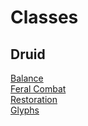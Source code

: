 # Classes

## Druid
[Balance](./Classes/Druid/balance.md)  
[Feral Combat](./Classes/Druid/feral.md)  
[Restoration](./Classes/Druid/restoration.md)   
[Glyphs](./Classes/Druid/glyphs.md) 